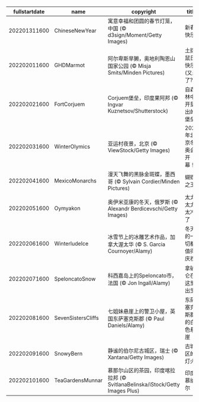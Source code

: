 |fullstartdate|name|copyright|title|image|
|--|--|--|--|--|
202201311600|ChineseNewYear|寓意幸福和团圆的春节灯笼，中国 (© d3sign/Moment/Getty Images)|新春快乐|![](/zh-CN/2022/02/202201311600ChineseNewYear.jpg)|
202202011600|GHDMarmot|阿尔卑斯旱獭，奥地利陶恩山国家公园 (© Misja Smits/Minden Pictures)|土拨鼠日快乐(又来了?)|![](/zh-CN/2022/02/202202011600GHDMarmot.jpg)|
202202021600|FortCorjuem|Corjuem堡垒，印度果阿邦 (© Ingvar Kuznetsov/Shutterstock)|自森林中开垦出的堡垒|![](/zh-CN/2022/02/202202021600FortCorjuem.jpg)|
202202031600|WinterOlymics|亚运村夜景，北京 (© ViewStock/Getty Images)|2022年北京冬奥会开幕！|![](/zh-CN/2022/02/202202031600WinterOlymics.jpg)|
202202041600|MexicoMonarchs|漫天飞舞的黑脉金斑蝶，墨西哥 (© Sylvain Cordier/Minden Pictures)|蝴蝶之王|![](/zh-CN/2022/02/202202041600MexicoMonarchs.jpg)|
202202051600|Oymyakon|奥伊米亚康的冬天，俄罗斯 (© Alexandr Berdicevschi/Getty Images)|太太太太太冷了|![](/zh-CN/2022/02/202202051600Oymyakon.jpg)|
202202061600|WinterludeIce|冰雪节上的冰雕艺术作品，加拿大渥太华 (© S. Garcia Cournoyer/Alamy)|冬天的一切都值得庆祝|![](/zh-CN/2022/02/202202061600WinterludeIce.jpg)|
202202071600|SpeloncatoSnow|科西嘉岛上的Speloncato市，法国 (© Jon Ingall/Alamy)|拿破仑在这里出生|![](/zh-CN/2022/02/202202071600SpeloncatoSnow.jpg)|
202202081600|SevenSistersCliffs|七姐妹悬崖上的警卫小屋，英国东萨塞克斯郡 (© Paul Daniels/Alamy)|东萨塞克斯郡的白色悬崖|![](/zh-CN/2022/02/202202081600SevenSistersCliffs.jpg)|
202202091600|SnowyBern|静谧的伯尔尼古城区，瑞士 (© Xantana/Getty Images)|古城区的灯火|![](/zh-CN/2022/02/202202091600SnowyBern.jpg)|
202202101600|TeaGardensMunnar|慕那尔山区的茶园，印度喀拉拉邦 (© SvitlanaBelinska/iStock/Getty Images Plus)|印度慕纳尔|![](/zh-CN/2022/02/202202101600TeaGardensMunnar.jpg)|
